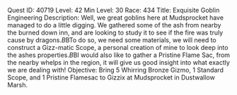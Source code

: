 Quest ID: 40719
Level: 42
Min Level: 30
Race: 434
Title: Exquisite Goblin Engineering
Description: Well, we great goblins here at Mudsprocket have managed to do a little digging. We gathered some of the ash from nearby the burned down inn, and are looking to study it to see if the fire was truly cause by dragons.$B$BTo do so, we need some materials, we will need to construct a Gizz-matic Scope, a personal creation of mine to look deep into the ashes properties.$B$BI would also like to gather a Pristine Flame Sac, from the nearby whelps in the region, it will give us good insight into what exactly we are dealing with!
Objective: Bring 5 Whirring Bronze Gizmo, 1 Standard Scope, and 1 Pristine Flamesac to Gizzix at Mudsprocket in Dustwallow Marsh.
